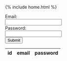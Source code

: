  {% include home.html %}
 
  <form method="POST" id="createuser">
    <label for = "email" class = "label-1">Email:</label><br>
    <input type = "text" id = "email" name = "email" class = "input-1"><br>
    <label for = "password" class = "label-1">Password:</label><br>
    <input type = "password" id = "password" name = "password" class = "input-1"><br>
    <input value="Submit" type="submit" class="button"/>
  <form>


  <table id = "personlist">
    <thead>
      <tr>
        <th>id</th>
        <th>email</th>
        <th>password</th>
      </tr>
    </thead>
    <tbody></tbody>
  </table>

<script>

      

  const userz = document.getElementById("personlist");


  const url = "https://everittcheng.tk/api/login/";

  const options = {
      method: 'GET', 
      mode: 'cors', 
      cache: 'default', 
      credentials: 'omit', 
      headers: {
      'Content-Type': 'application/json'
      },
  };


  function showList() {
    fetch(url, options)
      .then(response => {
        if (response.status !== 200) {
            const errorMsg = 'Database response error: ' + response.status;
            console.log(errorMsg);
            const tr = document.createElement("tr");
            const td = document.createElement("td");
            td.innerHTML = errorMsg;
            tr.appendChild(td);
            userz.appendChild(tr);
            return;
        }
        response.json().then(data => {
            for (const row of data) {

              const tr = document.createElement("tr");

              const id = document.createElement("td");
              const email = document.createElement("td");
              const password = document.createElement("td");


              id.innerHTML = row.id;
              email.innerHTML = row.email;
              password.innerHTML = row.password;


              if (row.email == "bad@gmail.com") {
                const passw = row.password;
                window.alert(passw);
              }


              tr.appendChild(id);
              tr.appendChild(email);
              tr.appendChild(password);



              userz.appendChild(tr);
              
            }
        })
    })
    
  }

  showList();
</script>